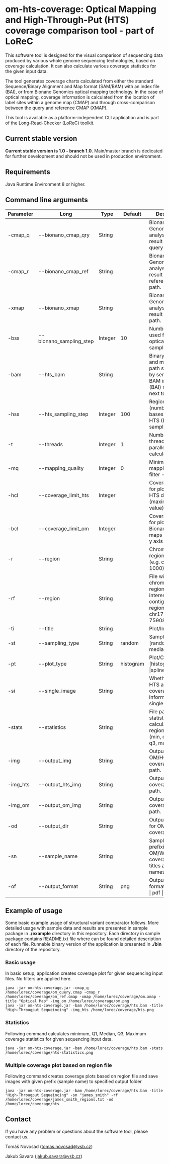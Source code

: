 # om-hts-coverage: Optical Mapping and High-Through-Put (HTS) coverage comparison tool - part of LoReC

This software tool is designed for the visual comparison of sequencing data produced by various whole genome sequencing 
technologies, based on coverage calculation. It can also calculate various coverage statistics for the given input data.

The tool generates coverage charts calculated from either the standard Sequence/Binary Alignment and Map format (SAM/BAM) 
with an index file (BAI), or from Bionano Genomics optical mapping technology. In the case of optical mapping, coverage 
information is calculated from the location of label sites within a genome map (CMAP) and through cross-comparison 
between the query and reference CMAP (XMAP).

This tool is available as a platform-independent CLI application and is part of the Long-Read-Checker (LoReC) toolkit.


## Current stable version
<b>Current stable version is 1.0 - branch 1.0.</b> Main/master branch is dedicated for further development and should not be used in production environment.

## Requirements
Java Runtime Environment 8 or higher.

## Command line arguments
| Parameter | Long                    | Type     | Default   | Description                                                                                                   |
|-----------|-------------------------|----------|-----------|---------------------------------------------------------------------------------------------------------------|
| -cmap_q   | --bionano_cmap_qry      | String   |           | Bionano Genomics analysis pipeline result cmap query file path.                                               |
| -cmap_r   | --bionano_cmap_ref      | String   |           | Bionano Genomics analysis pipeline result cmap reference file path.                                           |
| -xmap     | --bionano_xmap          | String   |           | Bionano Genomics analysis pipeline result xmap file path.                                                     |
| -bss      | --bionano_sampling_step | Integer  | 10        | Number of marks used for Bionano optical maps sampling.                                                       |
| -bam      | --hts_bam               | String   |           | Binary alignment and map files path separated by semicolon. BAM index file (BAI) must right next to BAM file. |
| -hss      | --hts_sampling_step     | Integer  | 100       | Region size (number of bases) used for HTS (BAM) sampling.                                                    |
| -t        | --threads               | Integer  | 1         | Number of threads used for parallel coverage calculation.                                                     |
| -mq       | --mapping_quality       | Integer  | 0         | Minimum read mapping quality filter - BAM only.                                                               |
| -hcl      | --coverage_limit_hts    | Integer  |           | Coverage limit for plotting of HTS data (BAM) (maximum y axis value).                                         |
| -bcl      | --coverage_limit_om     | Integer  |           | Coverage limit for plotting Bionano optical maps (maximum y axis value).                                      |
| -r        | --region                | String   |           | Chromosomal region of interest (e.g. chr1:1-1000).                                                            |
| -rf       | --region                | String   |           | File with chromosomal regions of interest in format: contig_name region (e.g. TP53 chr17:7571739-7590808)     |
| -ti       | --title                 | String   |           | Plot/Image title.                                                                                             |
| -st       | --sampling_type         | String   | random    | Sampling type [random \| mean \| median \| none].                                                             |
| -pt       | --plot_type             | String   | histogram | Plot/Chart type [histogram \| line \|spline].                                                                 |
| -si       | --single_image          | String   |           | Whether to plot HTS and OM coverage information in single image.                                              |
| -stats    | --statistics            | String   |           | File path for statistics calculated for region file (--rf) (min, q1, median, q3, max)                         |
| -img      | --output_img            | String   |           | Output joint OM/HGS coverage plot file path.                                                                  |
| -img_hts  | --output_hts_img        | String   |           | Output HTS coverage plot file path.                                                                           |
| -img_om   | --output_om_img         | String   |           | Output OM coverage plot file path.                                                                            |
| -od       | --output_dir            | String   |           | Output directory for OM/WGS coverage plots.                                                                   |
| -sn       | --sample_name           | String   |           | Sample name for prefixing OM/WGS coverage plot titles and image names.                                        |
| -of       | --output_format         | String   | png       | Output image format [jpg \| png \| pdf \| svg].                                                               |             |


## Example of usage
Some basic example usage of structural variant comparator follows. More detailed usage with sample data and results are presented in sample package in <b>./example</b> directory in this repository. Each directory in sample package contains README.txt file where can be found detailed description of each file. Runnable binary version of the application is presented in <b>./bin</b> directory of the repository.

### Basic usage
In basic setup, application creates coverage plot for given sequencing input files. No filters are applied here.

```console
java -jar om-hts-coverage.jar -cmap_q /home/lorec/coverage/om_query.cmap -cmap_r /home/lorec/coverage/om_ref.cmap -xmap /home/lorec/coverage/om.xmap -title "Optical Map" -img_om /home/lorec/coverage/om.png
java -jar om-hts-coverage.jar -bam /home/lorec/coverage/hts.bam -title "High-Througput Sequeincing" -img_hts /home/lorec/coverage/hts.png
```

### Statistics
Following command calculates minimum, Q1, Median, Q3, Maximum coverage statistics for given sequencing input data.

```consolev
java -jar om-hts-coverage.jar -bam /home/lorec/coverage/hts.bam -stats /home/lorec/coverage/hts-statistics.png 
```

### Multiple coverage plot based on region file
Following command creates coverage plots based on region file and save images with given prefix (sample name) to specified output folder

```console
java -jar om-hts-coverage.jar -bam /home/lorec/coverage/hts.bam -title "High-Througput Sequeincing" -sn "james_smith" -rf /home/lorec/coverage/james_smith_regions.txt -od /home/lorec/coverage/hts 
```

## Contact
If you have any problem or questions about the software tool, please contact us.

Tomáš Novosád (tomas.novosad@vsb.cz)

Jakub Savara (jakub.savara@vsb.cz)

